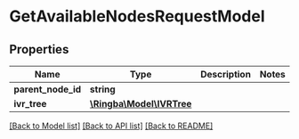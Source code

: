 # GetAvailableNodesRequestModel

## Properties
Name | Type | Description | Notes
------------ | ------------- | ------------- | -------------
**parent_node_id** | **string** |  | 
**ivr_tree** | [**\Ringba\Model\IVRTree**](IVRTree.md) |  | 

[[Back to Model list]](../README.md#documentation-for-models) [[Back to API list]](../README.md#documentation-for-api-endpoints) [[Back to README]](../README.md)


